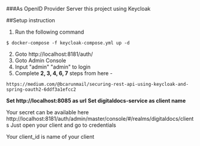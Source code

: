 ###As OpenID Provider Server this project using Keycloak  

##Setup instruction 

1. Run the following command
```
$ docker-compose -f keycloak-compose.yml up -d
```
2. Goto http://localhost:8181/auth/
3. Goto Admin Console
4. Input "admin" "admin" to login
5. Complete **2, 3, 4, 6, 7** steps from here -
 ```
https://medium.com/@bcarunmail/securing-rest-api-using-keycloak-and-spring-oauth2-6ddf3a1efcc2
```
**Set http://localhost:8085 as url**
**Set digitaldocs-service as client name**

Your secret can be available here http://localhost:8181/auth/admin/master/console/#/realms/digitaldocs/clients
Just open your client and go to credentials

Your client_id is name of your client